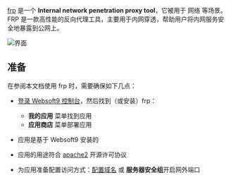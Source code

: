 [frp](https://gofrp.org) 是一个 **Internal network penetration proxy tool**，它被用于 网络  等场景。FRP 是一款高性能的反向代理工具，主要用于内网穿透，帮助用户将内网服务安全地暴露到公网上。


![界面](http://libs.websoft9.com/Websoft9/DocsPicture/zh/frp/frp-gui-websoft9.png)


## 准备

在参阅本文档使用 frp 时，需要确保如下几点：

- [登录 Websoft9 控制台](./login-console)，然后找到（或安装）frp：
  - **我的应用** 菜单找到应用 
  - **应用商店** 菜单部署应用

- 应用是基于 Websoft9 安装的


- 应用的用途符合 [apache2](https://opensource.org/licenses/Apache-2.0) 开源许可协议


- 为应用准备配置访问方式：[配置域名](./domain-set) 或 **服务器安全组**开启网外端口
